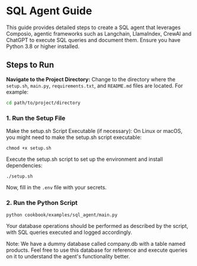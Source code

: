 # SQL Agent Guide

This guide provides detailed steps to create a SQL agent that leverages Composio, agentic frameworks such as Langchain, LlamaIndex, CrewAI and ChatGPT to execute SQL queries and document them. Ensure you have Python 3.8 or higher installed.

## Steps to Run

**Navigate to the Project Directory:**
Change to the directory where the `setup.sh`, `main.py`, `requirements.txt`, and `README.md` files are located. For example:
```sh
cd path/to/project/directory
```

### 1. Run the Setup File
Make the setup.sh Script Executable (if necessary):
On Linux or macOS, you might need to make the setup.sh script executable:
```shell
chmod +x setup.sh
```
Execute the setup.sh script to set up the environment and install dependencies:
```shell
./setup.sh
```
Now, fill in the `.env` file with your secrets.

### 2. Run the Python Script
```shell
python cookbook/examples/sql_agent/main.py
```
Your database operations should be performed as described by the script, with SQL queries executed and logged accordingly.

Note: We have a dummy database called company.db with a table named products. Feel free to use this database for reference and execute queries on it to understand the agent's functionality better.
